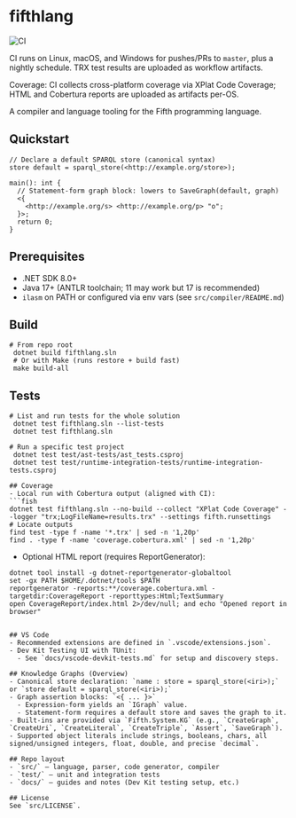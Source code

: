 # fifthlang

![CI](https://github.com/aabs/fifthlang/actions/workflows/ci.yml/badge.svg)

CI runs on Linux, macOS, and Windows for pushes/PRs to `master`, plus a nightly schedule. TRX test results are uploaded as workflow artifacts.

Coverage: CI collects cross-platform coverage via XPlat Code Coverage; HTML and Cobertura reports are uploaded as artifacts per-OS.

A compiler and language tooling for the Fifth programming language.

## Quickstart
```fifth
// Declare a default SPARQL store (canonical syntax)
store default = sparql_store(<http://example.org/store>);

main(): int {
  // Statement-form graph block: lowers to SaveGraph(default, graph)
  <{
    <http://example.org/s> <http://example.org/p> "o";
  }>;
  return 0;
}
```

## Prerequisites
- .NET SDK 8.0+
- Java 17+ (ANTLR toolchain; 11 may work but 17 is recommended)
- `ilasm` on PATH or configured via env vars (see `src/compiler/README.md`)

## Build
```fish
# From repo root
 dotnet build fifthlang.sln
 # Or with Make (runs restore + build fast)
 make build-all
```

## Tests
```fish
# List and run tests for the whole solution
 dotnet test fifthlang.sln --list-tests
 dotnet test fifthlang.sln

# Run a specific test project
 dotnet test test/ast-tests/ast_tests.csproj
 dotnet test test/runtime-integration-tests/runtime-integration-tests.csproj

## Coverage
- Local run with Cobertura output (aligned with CI):
```fish
dotnet test fifthlang.sln --no-build --collect "XPlat Code Coverage" --logger "trx;LogFileName=results.trx" --settings fifth.runsettings
# Locate outputs
find test -type f -name '*.trx' | sed -n '1,20p'
find . -type f -name 'coverage.cobertura.xml' | sed -n '1,20p'
```
- Optional HTML report (requires ReportGenerator):
```fish
dotnet tool install -g dotnet-reportgenerator-globaltool
set -gx PATH $HOME/.dotnet/tools $PATH
reportgenerator -reports:**/coverage.cobertura.xml -targetdir:CoverageReport -reporttypes:Html;TextSummary
open CoverageReport/index.html 2>/dev/null; and echo "Opened report in browser"
```
```

## VS Code
- Recommended extensions are defined in `.vscode/extensions.json`.
- Dev Kit Testing UI with TUnit:
  - See `docs/vscode-devkit-tests.md` for setup and discovery steps.

## Knowledge Graphs (Overview)
- Canonical store declaration: `name : store = sparql_store(<iri>);` or `store default = sparql_store(<iri>);`
- Graph assertion blocks: `<{ ... }>`
  - Expression-form yields an `IGraph` value.
  - Statement-form requires a default store and saves the graph to it.
- Built-ins are provided via `Fifth.System.KG` (e.g., `CreateGraph`, `CreateUri`, `CreateLiteral`, `CreateTriple`, `Assert`, `SaveGraph`).
- Supported object literals include strings, booleans, chars, all signed/unsigned integers, float, double, and precise `decimal`.

## Repo layout
- `src/` – language, parser, code generator, compiler
- `test/` – unit and integration tests
- `docs/` – guides and notes (Dev Kit testing setup, etc.)

## License
See `src/LICENSE`.
